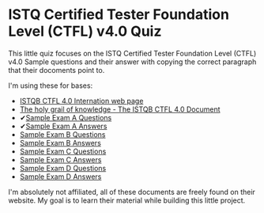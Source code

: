# ISTQ Certified Tester Foundation Level (CTFL) v4.0 Quiz
This little quiz focuses on the ISTQ Certified Tester Foundation Level (CTFL) v4.0 Sample questions and their answer with copying the correct paragraph that their docoments point to.

I'm using these for bases:
- [ISTQB CTFL 4.0 Internation web page](https://www.istqb.org/certifications/certified-tester-foundation-level-ctfl-v4-0/)
- [The holy grail of knowledge - The ISTQB CTFL 4.0 Document](https://www.istqb.org/wp-content/uploads/2024/11/ISTQB_CTFL_Syllabus_v4.0.1.pdf)
- ✔[Sample Exam A Questions](https://www.istqb.org/wp-content/uploads/2024/11/ISTQB_CTFL_v4.0_Sample-Exam-A-Questions_v1.6.pdf)
- ✔[Sample Exam A Answers](https://www.istqb.org/wp-content/uploads/2024/11/ISTQB_CTFL_v4.0_Sample-Exam-A-Answers_v1.6.pdf)
- [Sample Exam B Questions](https://www.istqb.org/wp-content/uploads/2024/11/ISTQB_CTFL_v4.0_Sample-Exam-B-Questions_v1.6.pdf)
- [Sample Exam B Answers](https://www.istqb.org/wp-content/uploads/2024/11/ISTQB_CTFL_v4.0_Sample-Exam-B-Answers_v1.6.pdf)
- [Sample Exam C Questions](https://www.istqb.org/wp-content/uploads/2024/11/ISTQB_CTFL_v4.0_Sample-Exam-C-Questions_v1.5.pdf)
- [Sample Exam C Answers](https://www.istqb.org/wp-content/uploads/2024/11/ISTQB_CTFL_v4.0_Sample-Exam-C-Answers_v1.5.pdf)
- [Sample Exam D Questions](https://www.istqb.org/wp-content/uploads/2024/11/ISTQB_CTFL_v4.0_Sample-Exam-D-Questions_v1.4.pdf)
- [Sample Exam D Answers](https://www.istqb.org/wp-content/uploads/2024/11/ISTQB_CTFL_v4.0_Sample-Exam-D-Answers_v1.4.pdf)


I'm absolutely not affiliated, all of these documents are freely found on their website. 
My goal is to learn their material while building this little project.
